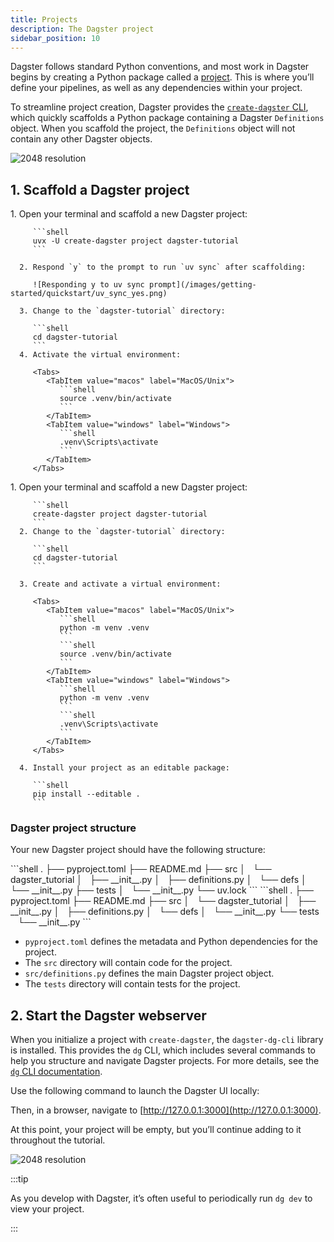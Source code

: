 ```yaml
---
title: Projects
description: The Dagster project
sidebar_position: 10
---
```


Dagster follows standard Python conventions, and most work in Dagster begins by creating a Python package called a [project](/guides/build/projects). This is where you’ll define your pipelines, as well as any dependencies within your project.

To streamline project creation, Dagster provides the [`create-dagster` CLI](/api/clis/create-dagster), which quickly scaffolds a Python package containing a Dagster `Definitions` object. When you scaffold the project, the `Definitions` object will not contain any other Dagster objects.

![2048 resolution](/images/tutorial/dagster-tutorial/overviews/definitions.png)

## 1. Scaffold a Dagster project

<Tabs groupId="package-manager">
   <TabItem value="uv" label="uv">
      1. Open your terminal and scaffold a new Dagster project:

         ```shell
         uvx -U create-dagster project dagster-tutorial
         ```

      2. Respond `y` to the prompt to run `uv sync` after scaffolding:

         ![Responding y to uv sync prompt](/images/getting-started/quickstart/uv_sync_yes.png)

      3. Change to the `dagster-tutorial` directory:

         ```shell
         cd dagster-tutorial
         ```
      4. Activate the virtual environment:

         <Tabs>
            <TabItem value="macos" label="MacOS/Unix">
               ```shell
               source .venv/bin/activate
               ```
            </TabItem>
            <TabItem value="windows" label="Windows">
               ```shell
               .venv\Scripts\activate
               ```
            </TabItem>
         </Tabs>

   </TabItem>

   <TabItem value="pip" label="pip">
      1. Open your terminal and scaffold a new Dagster project:

         ```shell
         create-dagster project dagster-tutorial
         ```
      2. Change to the `dagster-tutorial` directory:

         ```shell
         cd dagster-tutorial
         ```

      3. Create and activate a virtual environment:

         <Tabs>
            <TabItem value="macos" label="MacOS/Unix">
               ```shell
               python -m venv .venv
               ```
               ```shell
               source .venv/bin/activate
               ```
            </TabItem>
            <TabItem value="windows" label="Windows">
               ```shell
               python -m venv .venv
               ```
               ```shell
               .venv\Scripts\activate
               ```
            </TabItem>
         </Tabs>

      4. Install your project as an editable package:

         ```shell
         pip install --editable .
         ```

   </TabItem>
</Tabs>

### Dagster project structure

Your new Dagster project should have the following structure:

<Tabs groupId="package-manager">

   <TabItem value="uv" label="uv">
   ```shell
    .
    ├── pyproject.toml
    ├── README.md
    ├── src
    │   └── dagster_tutorial
    │       ├── __init__.py
    │       ├── definitions.py
    │       └── defs
    │           └── __init__.py
    ├── tests
    │   └── __init__.py
    └── uv.lock
   ```
   </TabItem>
   <TabItem value="pip" label="pip">
   ```shell
    .
    ├── pyproject.toml
    ├── README.md
    ├── src
    │   └── dagster_tutorial
    │       ├── __init__.py
    │       ├── definitions.py
    │       └── defs
    │           └── __init__.py
    └── tests
        └── __init__.py
   ```
   </TabItem>
</Tabs>

- `pyproject.toml` defines the metadata and Python dependencies for the project.
- The `src` directory will contain code for the project.
- `src/definitions.py` defines the main Dagster project object.
- The `tests` directory will contain tests for the project.

## 2. Start the Dagster webserver

When you initialize a project with `create-dagster`, the `dagster-dg-cli` library is installed. This provides the `dg` CLI, which includes several commands to help you structure and navigate Dagster projects. For more details, see the [`dg` CLI documentation](/api/clis/dg-cli/dg-cli-reference).

Use the following command to launch the Dagster UI locally:

<CliInvocationExample contents="dg dev" />

Then, in a browser, navigate to [http://127.0.0.1:3000](http://127.0.0.1:3000).

At this point, your project will be empty, but you’ll continue adding to it throughout the tutorial.

![2048 resolution](/images/tutorial/dagster-tutorial/project.png)

:::tip

As you develop with Dagster, it’s often useful to periodically run `dg dev` to view your project.

:::
